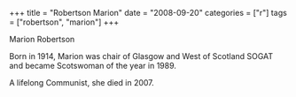 +++
title = "Robertson Marion"
date = "2008-09-20"
categories = ["r"]
tags = ["robertson", "marion"]
+++

Marion Robertson

Born in 1914, Marion was chair of Glasgow and West of Scotland SOGAT and became Scotswoman of the year in 1989.

A lifelong Communist, she died in 2007.
